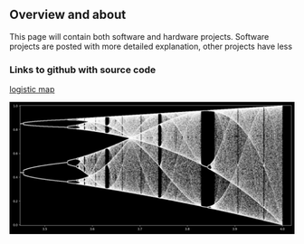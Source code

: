## Overview and about

This page will contain both software and hardware projects. Software projects are posted with more detailed explanation, other projects have less

### Links to github with source code

[logistic map](https://github.com/blbadger/logistic-map)

![image of logistic map](https://github.com/blbadger/blbadger.github.io/blob/master/Logistic_zoom.png)


